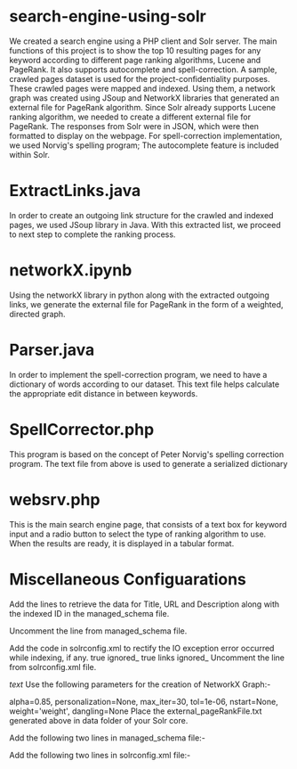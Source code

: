 # search-engine-using-solr

We created a search engine using a PHP client and Solr server. The main functions of this project is to show the top 10 resulting pages for any keyword according to different page ranking algorithms, Lucene and PageRank. It also supports autocomplete and spell-correction. A sample, crawled pages dataset is used for the project-confidentiality purposes. These crawled pages were mapped and indexed. Using them, a network graph was created using JSoup and NetworkX libraries that generated an external file for PageRank algorithm. Since Solr already supports Lucene ranking algorithm, we needed to create a different external file for PageRank. The responses from Solr were in JSON, which were then formatted to display on the webpage. For spell-correction implementation, we used Norvig's spelling program; The autocomplete feature is included within Solr.

# ExtractLinks.java

In order to create an outgoing link structure for the crawled and indexed pages, we used JSoup library in Java. With this extracted list, we proceed to next step to complete the ranking process.

# networkX.ipynb

Using the networkX library in python along with the extracted outgoing links, we generate the external file for PageRank in the form of a weighted, directed graph.

# Parser.java

In order to implement the spell-correction program, we need to have a dictionary of words according to our dataset. This text file helps calculate the appropriate edit distance in between keywords.

# SpellCorrector.php

This program is based on the concept of Peter Norvig's spelling correction program. The text file from above is used to generate a serialized dictionary

# websrv.php

This is the main search engine page, that consists of a text box for keyword input and a radio button to select the type of ranking algorithm to use. When the results are ready, it is displayed in a tabular format.

# Miscellaneous Configuarations
Add the lines to retrieve the data for Title, URL and Description along with the indexed ID in the managed_schema file.

Uncomment the line from managed_schema file.

<copyField source="*" dest="_text_"/>
Add the code in solrconfig.xml to rectify the IO exception error occurred while indexing, if any.

<lib dir="../../extract" regex=".*\.jar" />
<lib dir="${solr.install.dir:../../../..}/contrib/extraction/lib" regex=".*\.jar" />
<lib dir="${solr.install.dir:../../../..}/contrib/dataimporthandler/lib/" regex=".*\.jar" />
<lib dir="${solr.install.dir:../../../..}/dist/" regex="solr-dataimporthandler-.*\.jar" />
<lib dir="${solr.install.dir:../../../..}/contrib/extraction/lib" regex=".*\.jar" />
<lib dir="${solr.install.dir:../../../..}/dist/" regex="solr-cell-\d.*\.jar" />
<lib dir="${solr.install.dir:../../../..}/contrib/clustering/lib/" regex=".*\.jar" />
<lib dir="${solr.install.dir:../../../..}/dist/" regex="solr-clustering-\d.*\.jar" />
<lib dir="${solr.install.dir:../../../..}/contrib/langid/lib/" regex=".*\.jar" />
<lib dir="${solr.install.dir:../../../..}/dist/" regex="solr-langid-\d.*\.jar" />
<lib dir="${solr.install.dir:../../../..}/contrib/velocity/lib" regex=".*\.jar" />
<lib dir="${solr.install.dir:../../../..}/dist/" regex="solr-velocity-\d.*\.jar" />
<requestHandler name="/update" class="solr.UpdateRequestHandler"></requestHandler>
<requestHandler name="/update/extract" startup="lazy" class="solr.extraction.ExtractingRequestHandler" >
  <lst name="defaults">
    <str name="lowernames">true</str>
    <str name="uprefix">ignored_</str>
    <!-- capture link hrefs but ignore div attributes -->
    <str name="captureAttr">true</str>
    <str name="fmap.a">links</str>
    <str name="fmap.div">ignored_</str>
  </lst>
</requestHandler>
Uncomment the line from solrconfig.xml file.

<str name="df">_text_</str>
Use the following parameters for the creation of NetworkX Graph:-

alpha=0.85, personalization=None, max_iter=30, tol=1e-06, nstart=None, weight='weight', dangling=None
Place the external_pageRankFile.txt generated above in data folder of your Solr core.

Add the following two lines in managed_schema file:-

<fieldType name="external" keyField="id" defVal="0" class="solr.ExternalFileField" />
<field name="pageRankFile" type="external" stored="false" indexed="false" />
Add the following two lines in solrconfig.xml file:-

<listener event="newSearcher" class="org.apache.solr.schema.ExternalFileFieldReloader" />
<listener event="firstSearcher" class="org.apache.solr.schema.ExternalFileFieldReloader" />
